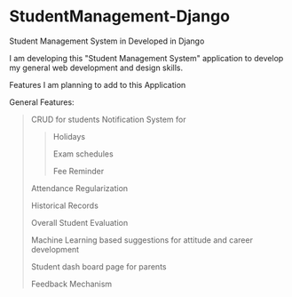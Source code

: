 # StudentManagement-Django
Student Management System in Developed in Django

I am developing this "Student Management System" application to develop my general web development and design skills.

Features I am planning to add to this Application

General Features:	
> CRUD for students 
> Notification System for 
>> Holidays
>> 
>> Exam schedules
>>  
>> Fee Reminder
>> 
> Attendance Regularization
> 
> Historical Records
> 
> Overall Student Evaluation
> 
> Machine Learning based suggestions for attitude and career development
>
>  Student dash board page for parents
>  
>  Feedback Mechanism
